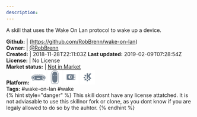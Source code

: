 ```yaml
---
description: 
---
```

A skill that uses the Wake On Lan protocol to wake up a device.

**Github:** | (https://github.com/RobBrenn/wake-on-lan)  
**Owner:** | [@RobBrenn](https://github.com/RobBrenn)  
**Created:** | 2018-11-28T22:11:03Z  **Last updated:** 2019-02-09T07:28:54Z  
**License:** | No License  
**Market status:** | [Not in Market](https://market.mycroft.ai/skill/)  
**Platform:**   ![](.gitbook/assets/mark-1-icon.png)  ![](.gitbook/assets/mark-2-icon.png)  ![](.gitbook/assets/picroft-icon.png)  ![](.gitbook/assets/kde.png)   
**Tags:** \#wake-on-lan \#wake   
{% hint style="danger" %}
This skill dosnt have any license attatched. It is not adviasable to use this skillnor fork or clone, as you dont know if you are legaly allowed to do so by the auhtor.
{% endhint %}
